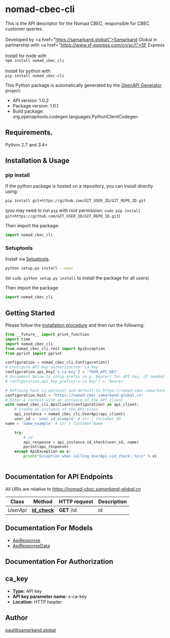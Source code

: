 # nomad-cbec-cli
This is the API descriptor for the Nomad CBEC, responsible for CBEC customer queries.<br><br> Developed by <a href=\"https://samarkand.global\">Samarkand Global</a> in partnership with <a href=\"https://www.sf-express.com/cn/sc/\">SF Express</a><br><br> Install for node with <br>`npm install nomad_cbec_cli`<br><br> Install for python with <br>`pip install nomad_cbec-cli`<br>

This Python package is automatically generated by the [OpenAPI Generator](https://openapi-generator.tech) project:

- API version: 1.0.2
- Package version: 1.0.1
- Build package: org.openapitools.codegen.languages.PythonClientCodegen

## Requirements.

Python 2.7 and 3.4+

## Installation & Usage
### pip install

If the python package is hosted on a repository, you can install directly using:

```sh
pip install git+https://github.com/GIT_USER_ID/GIT_REPO_ID.git
```
(you may need to run `pip` with root permission: `sudo pip install git+https://github.com/GIT_USER_ID/GIT_REPO_ID.git`)

Then import the package:
```python
import nomad_cbec_cli
```

### Setuptools

Install via [Setuptools](http://pypi.python.org/pypi/setuptools).

```sh
python setup.py install --user
```
(or `sudo python setup.py install` to install the package for all users)

Then import the package:
```python
import nomad_cbec_cli
```

## Getting Started

Please follow the [installation procedure](#installation--usage) and then run the following:

```python
from __future__ import print_function
import time
import nomad_cbec_cli
from nomad_cbec_cli.rest import ApiException
from pprint import pprint

configuration = nomad_cbec_cli.Configuration()
# Configure API key authorization: ca_key
configuration.api_key['x-ca-key'] = 'YOUR_API_KEY'
# Uncomment below to setup prefix (e.g. Bearer) for API key, if needed
# configuration.api_key_prefix['x-ca-key'] = 'Bearer'

# Defining host is optional and default to https://nomad-cbec.samarkand-global.cn
configuration.host = "https://nomad-cbec.samarkand-global.cn"
# Enter a context with an instance of the API client
with nomad_cbec_cli.ApiClient(configuration) as api_client:
    # Create an instance of the API class
    api_instance = nomad_cbec_cli.UserApi(api_client)
    user_id = 'user_id_example' # str | Customer ID
name = 'name_example' # str | Customer Name

    try:
        # id
        api_response = api_instance.id_check(user_id, name)
        pprint(api_response)
    except ApiException as e:
        print("Exception when calling UserApi->id_check: %s\n" % e)
    
```

## Documentation for API Endpoints

All URIs are relative to *https://nomad-cbec.samarkand-global.cn*

Class | Method | HTTP request | Description
------------ | ------------- | ------------- | -------------
*UserApi* | [**id_check**](docs/UserApi.md#id_check) | **GET** /id | id


## Documentation For Models

 - [ApiResponse](docs/ApiResponse.md)
 - [ApiResponseData](docs/ApiResponseData.md)


## Documentation For Authorization


## ca_key

- **Type**: API key
- **API key parameter name**: x-ca-key
- **Location**: HTTP header


## Author

paul@samarkand.global


